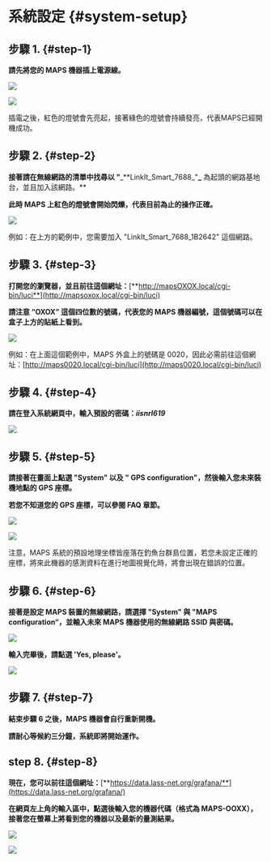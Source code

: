 # 系統設定 {#system-setup}

## 步驟 1. {#step-1}

**請先將您的 MAPS 機器插上電源線。**

![](https://jack77121.gitbooks.io/maps-v5-1-user-guide/content/assets/poweron_01.png)

![](https://jack77121.gitbooks.io/maps-v5-1-user-guide/content/assets/poweron_02.png)

插電之後，紅色的燈號會先亮起，接著綠色的燈號會持續發亮，代表MAPS已經開機成功。

## 步驟 2. {#step-2}

**接著請在無線網路的清單中找尋以 "**_\*\*LinkIt\_Smart\_7688\_"**\_** 為起頭的網路基地台，並且加入該網路。\*\*

**此時 MAPS 上紅色的燈號會開始閃爍，代表目前為止的操作正確。**

![](https://jack77121.gitbooks.io/maps-v5-1-user-guide/content/assets/findap.png)

例如：在上方的範例中，您需要加入 "LinkIt\_Smart\_7688\_1B2642" 這個網路。

## 步驟 3. {#step-3}

**打開您的瀏覽器，並且前往這個網址：**[**http://mapsOXOX.local/cgi-bin/luci**](http://mapsoxox.local/cgi-bin/luci)

**請注意 “OXOX” 這個四位數的號碼，代表您的 MAPS 機器編號，這個號碼可以在盒子上方的貼紙上看到。**

![](https://jack77121.gitbooks.io/maps-v5-1-user-guide/content/assets/mapssticker.png)

例如：在上面這個範例中，MAPS 外盒上的號碼是 0020，因此必需前往這個網址：[http://maps0020.local/cgi-bin/luci](http://maps0020.local/cgi-bin/luci)

## 步驟 4. {#step-4}

**請在登入系統網頁中，輸入預設的密碼：**_**iisnrl619**_

![](https://jack77121.gitbooks.io/maps-v5-1-user-guide/content/assets/login.png)

## 步驟 5. {#step-5}

**請接著在畫面上點選 "System" 以及 " GPS configuration"，然後輸入您未來裝機地點的 GPS 座標。**

**若您不知道您的 GPS 座標，可以參閱 FAQ 章節。**

![](https://jack77121.gitbooks.io/maps-v5-1-user-guide/content/assets/gps01.png)

![](https://jack77121.gitbooks.io/maps-v5-1-user-guide/content/assets/gps02.png)

注意，MAPS 系統的預設地理坐標皆座落在釣魚台群島位置，若您未設定正確的座標，將來此機器的感測資料在進行地圖視覺化時，將會出現在錯誤的位置。

## 步驟 6. {#step-6}

**接著是設定 MAPS 裝置的無線網路，請選擇 "System" 與 "MAPS configuration“，並輸入未來 MAPS 機器使用的無線網路 SSID 與密碼。**

![](https://jack77121.gitbooks.io/maps-v5-1-user-guide/content/assets/maps_config01.png)

**輸入完畢後，請點選 'Yes, please'。**

![](https://jack77121.gitbooks.io/maps-v5-1-user-guide/content/assets/maps_config02.png)

## 步驟 7. {#step-7}

**結束步驟 6 之後，MAPS 機器會自行重新開機。**

**請耐心等候約三分鐘，系統即將開始運作。**

## step 8. {#step-8}

**現在，您可以前往這個網址：**[**https://data.lass-net.org/grafana/**](https://data.lass-net.org/grafana/)

**在網頁左上角的輸入區中，點選後輸入您的機器代碼（格式為 MAPS-OOXX），接著您在螢幕上將看到您的機器以及最新的量測結果。**

![](https://jack77121.gitbooks.io/maps-v5-1-user-guide/content/assets/grafana01.png)

![](https://jack77121.gitbooks.io/maps-v5-1-user-guide/content/assets/grafana02.png)

